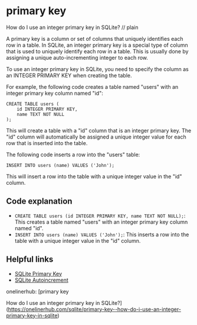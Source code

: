 # primary key

How do I use an integer primary key in SQLite?
// plain

A primary key is a column or set of columns that uniquely identifies each row in a table. In SQLite, an integer primary key is a special type of column that is used to uniquely identify each row in a table. This is usually done by assigning a unique auto-incrementing integer to each row.

To use an integer primary key in SQLite, you need to specify the column as an INTEGER PRIMARY KEY when creating the table.

For example, the following code creates a table named "users" with an integer primary key column named "id":

```
CREATE TABLE users (
    id INTEGER PRIMARY KEY,
    name TEXT NOT NULL
);
```

This will create a table with a "id" column that is an integer primary key. The "id" column will automatically be assigned a unique integer value for each row that is inserted into the table.

The following code inserts a row into the "users" table:

```
INSERT INTO users (name) VALUES ('John');
```

This will insert a row into the table with a unique integer value in the "id" column.

## Code explanation


- `CREATE TABLE users (id INTEGER PRIMARY KEY, name TEXT NOT NULL);`: This creates a table named "users" with an integer primary key column named "id".
- `INSERT INTO users (name) VALUES ('John');`: This inserts a row into the table with a unique integer value in the "id" column.

## Helpful links

- [SQLite Primary Key](https://www.sqlitetutorial.net/sqlite-primary-key/)
- [SQLite Autoincrement](https://www.sqlitetutorial.net/sqlite-autoincrement/)

onelinerhub: [primary key

How do I use an integer primary key in SQLite?](https://onelinerhub.com/sqlite/primary-key--how-do-i-use-an-integer-primary-key-in-sqlite)